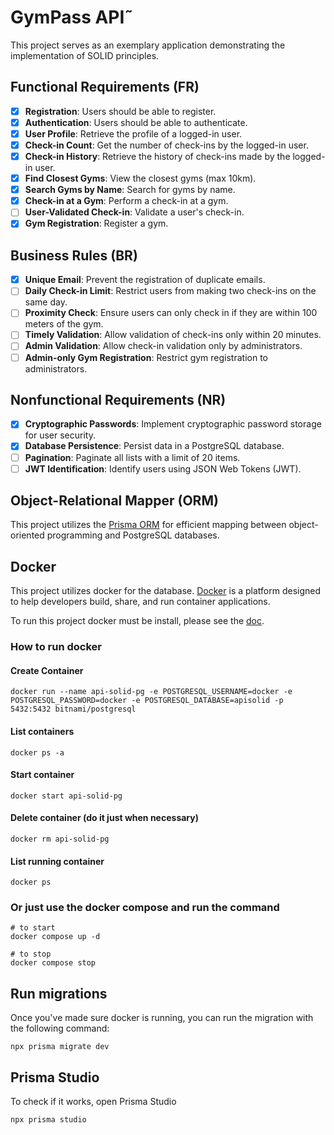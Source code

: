 # GymPass API˜

This project serves as an exemplary application demonstrating the implementation of SOLID principles.

## Functional Requirements (FR)

- [x] **Registration**: Users should be able to register.
- [x] **Authentication**: Users should be able to authenticate.
- [x] **User Profile**: Retrieve the profile of a logged-in user.
- [x] **Check-in Count**: Get the number of check-ins by the logged-in user.
- [x] **Check-in History**: Retrieve the history of check-ins made by the logged-in user.
- [x] **Find Closest Gyms**: View the closest gyms (max 10km).
- [x] **Search Gyms by Name**: Search for gyms by name.
- [x] **Check-in at a Gym**: Perform a check-in at a gym.
- [ ] **User-Validated Check-in**: Validate a user's check-in.
- [x] **Gym Registration**: Register a gym.

## Business Rules (BR)

- [x] **Unique Email**: Prevent the registration of duplicate emails.
- [ ] **Daily Check-in Limit**: Restrict users from making two check-ins on the same day.
- [ ] **Proximity Check**: Ensure users can only check in if they are within 100 meters of the gym.
- [ ] **Timely Validation**: Allow validation of check-ins only within 20 minutes.
- [ ] **Admin Validation**: Allow check-in validation only by administrators.
- [ ] **Admin-only Gym Registration**: Restrict gym registration to administrators.

## Nonfunctional Requirements (NR)

- [x] **Cryptographic Passwords**: Implement cryptographic password storage for user security.
- [x] **Database Persistence**: Persist data in a PostgreSQL database.
- [ ] **Pagination**: Paginate all lists with a limit of 20 items.
- [ ] **JWT Identification**: Identify users using JSON Web Tokens (JWT).

## Object-Relational Mapper (ORM)

This project utilizes the [Prisma ORM](https://github.com/prisma) for efficient mapping between object-oriented programming and PostgreSQL databases.

## Docker

This project utilizes docker for the database. [Docker](https://www.docker.com/) is a platform designed to help developers build, share, and run container applications.

To run this project docker must be install, please see the [doc](https://docs.docker.com/get-docker/).

### How to run docker

#### Create Container
```
docker run --name api-solid-pg -e POSTGRESQL_USERNAME=docker -e POSTGRESQL_PASSWORD=docker -e POSTGRESQL_DATABASE=apisolid -p 5432:5432 bitnami/postgresql
```

#### List containers
```
docker ps -a
```

#### Start container
```
docker start api-solid-pg
```

#### Delete container (do it just when necessary)
```
docker rm api-solid-pg
```

#### List running container
```
docker ps
```

### Or just use the docker compose and run the command
```
# to start
docker compose up -d

# to stop
docker compose stop
```

## Run migrations
Once you've made sure docker is running, you can run the migration with the following command:

```
npx prisma migrate dev
```

## Prisma Studio
To check if it works, open Prisma Studio

```
npx prisma studio
```